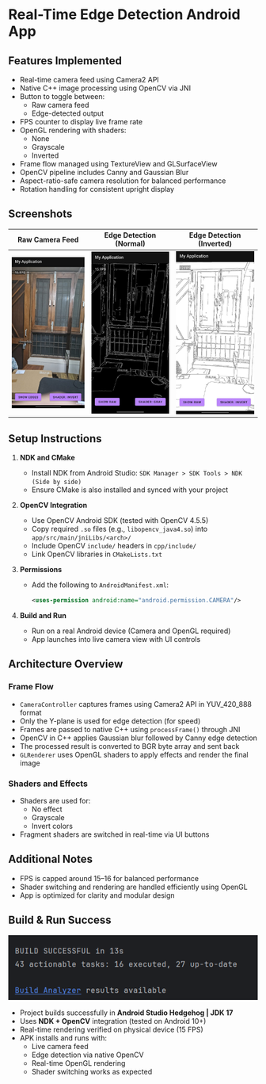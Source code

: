 # Real-Time Edge Detection Android App

## Features Implemented

- Real-time camera feed using Camera2 API
- Native C++ image processing using OpenCV via JNI
- Button to toggle between:
    - Raw camera feed
    - Edge-detected output
- FPS counter to display live frame rate
- OpenGL rendering with shaders:
    - None
    - Grayscale
    - Inverted
- Frame flow managed using TextureView and GLSurfaceView
- OpenCV pipeline includes Canny and Gaussian Blur
- Aspect-ratio-safe camera resolution for balanced performance
- Rotation handling for consistent upright display

## Screenshots
| Raw Camera Feed | Edge Detection (Normal) | Edge Detection (Inverted) |
|-----------------|--------------------------|----------------------------|
| ![Raw](rawImage.jpg) | ![EdgeNormal](edgeNormal.jpg) | ![EdgeInverted](edgeInverted.jpg) |

## Setup Instructions

1. **NDK and CMake**
    - Install NDK from Android Studio: `SDK Manager > SDK Tools > NDK (Side by side)`
    - Ensure CMake is also installed and synced with your project

2. **OpenCV Integration**
    - Use OpenCV Android SDK (tested with OpenCV 4.5.5)
    - Copy required `.so` files (e.g., `libopencv_java4.so`) into `app/src/main/jniLibs/<arch>/`
    - Include OpenCV `include/` headers in `cpp/include/`
    - Link OpenCV libraries in `CMakeLists.txt`

3. **Permissions**
    - Add the following to `AndroidManifest.xml`:
      ```xml
      <uses-permission android:name="android.permission.CAMERA"/>
      ```

4. **Build and Run**
    - Run on a real Android device (Camera and OpenGL required)
    - App launches into live camera view with UI controls

## Architecture Overview

### Frame Flow

- `CameraController` captures frames using Camera2 API in YUV_420_888 format
- Only the Y-plane is used for edge detection (for speed)
- Frames are passed to native C++ using `processFrame()` through JNI
- OpenCV in C++ applies Gaussian blur followed by Canny edge detection
- The processed result is converted to BGR byte array and sent back
- `GLRenderer` uses OpenGL shaders to apply effects and render the final image

### Shaders and Effects

- Shaders are used for:
    - No effect 
    - Grayscale
    - Invert colors
- Fragment shaders are switched in real-time via UI buttons

## Additional Notes

- FPS is capped around 15–16 for balanced performance
- Shader switching and rendering are handled efficiently using OpenGL
- App is optimized for clarity and modular design


## Build & Run Success
![BUILD SUCCESSFUL](buildSuccessful.png)
- Project builds successfully in **Android Studio Hedgehog | JDK 17**
- Uses **NDK + OpenCV** integration (tested on Android 10+)
- Real-time rendering verified on physical device (15 FPS)
- APK installs and runs with:
    - Live camera feed
    - Edge detection via native OpenCV
    - Real-time OpenGL rendering
    - Shader switching works as expected
  

